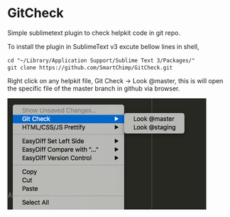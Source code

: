 # GitCheck
Simple sublimetext plugin to check helpkit code in git repo.

To install the plugin in SublimeText v3 excute bellow lines in shell,

	cd "~/Library/Application Support/Sublime Text 3/Packages/"
	git clone https://github.com/SmartChimp/GitCheck.git


Right click on any helpkit file, Git Check -> Look @master, this is will open the specific file of the master branch in github via browser.

![Sample right click](/ScreenShot_2017-01-13_at_5.43.47PM.png?raw=true)
